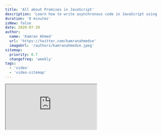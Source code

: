 ```yaml
---
title: 'All about Promises in JavaScript'
description: 'Learn how to write asynchronous code in JavaScript using promises.'
duration: '8 minutes'
isNew: false
date: 2020-07-20
author:
  name: 'Kamran Ahmed'
  url: 'https://twitter.com/kamranahmedse'
  imageUrl: '/authors/kamranahmedse.jpeg'
sitemap:
  priority: 0.7
  changefreq: 'weekly'
tags:
  - 'video'
  - 'video-sitemap'
---
```


<iframe class="w-full aspect-video mb-5" src="https://www.youtube.com/embed/BvrkobaCVVE" title="All about Promises in JavaScript"></iframe>
